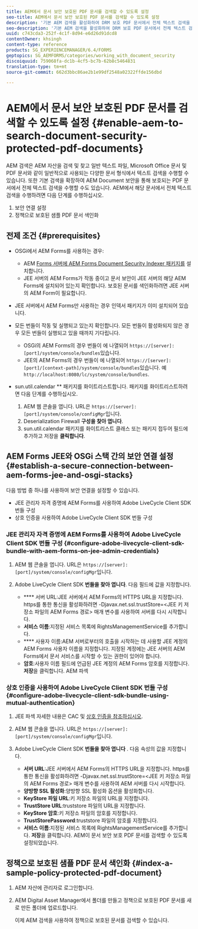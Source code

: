 ```yaml
---
title: AEM에서 문서 보안 보호된 PDF 문서를 검색할 수 있도록 설정
seo-title: AEM에서 문서 보안 보호된 PDF 문서를 검색할 수 있도록 설정
description: '기본 AEM 검색을 활성화하여 DRM 보호 PDF 문서에서 전체 텍스트 검색을 수행하는 방법을 알아봅니다.  '
seo-description: '기본 AEM 검색을 활성화하여 DRM 보호 PDF 문서에서 전체 텍스트 검색을 수행하는 방법을 알아봅니다.  '
uuid: c743cda3-252f-4c1f-8d94-e6d26d91dcd8
contentOwner: khsingh
content-type: reference
products: SG_EXPERIENCEMANAGER/6.4/FORMS
geptopics: SG_AEMFORMS/categories/working_with_document_security
discoiquuid: 759068fa-dc1b-4cf5-bc7b-62b8c5464831
translation-type: tm+mt
source-git-commit: 662d3bbc86ae2b1e99df2548a02322ffde156dbd

---
```



# AEM에서 문서 보안 보호된 PDF 문서를 검색할 수 있도록 설정 {#enable-aem-to-search-document-security-protected-pdf-documents}

AEM 검색은 AEM 자산을 검색 및 찾고 일반 텍스트 파일, Microsoft Office 문서 및 PDF 문서와 같이 일반적으로 사용되는 다양한 문서 형식에서 텍스트 검색을 수행할 수 있습니다. 또한 기본 검색을 확장하여 AEM Document 보안을 [](/help/forms/using/admin-help/document-security.md)통해 보호되는 PDF 문서에서 전체 텍스트 검색을 수행할 수도 있습니다. AEM에서 해당 문서에서 전체 텍스트 검색을 수행하려면 다음 단계를 수행하십시오.

1. 보안 연결 설정
1. 정책으로 보호된 샘플 PDF 문서 색인화

## 전제 조건 {#prerequisites}

* OSGi에서 AEM Forms를 사용하는 경우:

   * AEM [Forms 서버에 AEM Forms Document Security Indexer 패키지를](https://helpx.adobe.com/aem-forms/kb/aem-forms-releases.html) 설치합니다.
   * JEE 서버의 AEM Forms가 작동 중이고 문서 보안이 JEE 서버의 해당 AEM Forms에 설치되어 있는지 확인합니다. 보호된 문서를 색인화하려면 JEE 서버의 AEM Form이 필요합니다.

* JEE 서버에서 AEM Forms만 사용하는 경우 인덱서 패키지가 이미 설치되어 있습니다.
* 모든 번들이 작동 및 실행되고 있는지 확인합니다. 모든 번들이 활성화되지 않은 경우 모든 번들이 실행되고 있을 때까지 기다립니다.

   * OSGi의 AEM Forms의 경우 번들이 에 나열되어 `https://[server]:[port]/system/console/bundles`있습니다.
   * JEE의 AEM Forms의 경우 번들이 에 나열되어 `https://[server]:[port]/[context-path]/system/console/bundles`있습니다. 예 `http://localhost:8080/lc/system/console/bundles`.

* sun.util.calendar ** 패키지를 화이트리스트합니다. 패키지를 화이트리스트하려면 다음 단계를 수행하십시오.

   1. AEM 웹 콘솔을 엽니다. URL은 `https://[server]:[port]/system/console/configMgr`입니다.
   1. Deserialization Firewall **구성을 찾아 엽니다**.
   1. sun.util.calendar 패키지를 화이트리스트 클래스 또는 패키지 접두어 필드에 추가하고 저장을 **클릭합니다**.

## AEM Forms JEE와 OSGi 스택 간의 보안 연결 설정 {#establish-a-secure-connection-between-aem-forms-jee-and-osgi-stacks}

다음 방법 중 하나를 사용하여 보안 연결을 설정할 수 있습니다.

* JEE 관리자 자격 증명에 AEM Forms를 사용하여 Adobe LiveCycle Client SDK 번들 구성
* 상호 인증을 사용하여 Adobe LiveCycle Client SDK 번들 구성

### JEE 관리자 자격 증명에 AEM Forms를 사용하여 Adobe LiveCycle Client SDK 번들 구성 {#configure-adobe-livecycle-client-sdk-bundle-with-aem-forms-on-jee-admin-credentials}

1. AEM 웹 콘솔을 엽니다. URL은 `https://[server]:[port]/system/console/configMgr`입니다.
1. Adobe LiveCycle Client SDK **번들을 찾아 엽니다**. 다음 필드에 값을 지정합니다.

   * **** 서버 URL:JEE 서버에서 AEM Forms의 HTTPS URL을 지정합니다. https를 통한 통신을 활성화하려면 -Djavax.net.ssl.trustStore=&lt;JEE 키 저장소 파일의 AEM Forms 경로> 매개 변수를 사용하여 서버를 다시 시작합니다.
   * **서비스 이름**:지정된 서비스 목록에 RightsManagementService를 추가합니다.
   * **** 사용자 이름:AEM 서버로부터의 호출을 시작하는 데 사용할 JEE 계정의 AEM Forms 사용자 이름을 지정합니다. 지정된 계정에는 JEE 서버의 AEM Forms에서 문서 서비스를 시작할 수 있는 권한이 있어야 합니다.
   * **암호**:사용자 이름 필드에 언급된 JEE 계정의 AEM Forms 암호를 지정합니다.
   **저장**&#x200B;을 클릭합니다. AEM 파섹

### 상호 인증을 사용하여 Adobe LiveCycle Client SDK 번들 구성 {#configure-adobe-livecycle-client-sdk-bundle-using-mutual-authentication}

1. JEE 파섹 자세한 내용은 CAC 및 [상호 인증을 참조하십시오](https://helpx.adobe.com/livecycle/kb/cac-mutual-authentication.html).
1. AEM 웹 콘솔을 엽니다. URL은 `https://[server]:[port]/system/console/configMgr`입니다.
1. Adobe LiveCycle Client SDK **번들을 찾아 엽니다** . 다음 속성의 값을 지정합니다.

   * **서버 URL**:JEE 서버에서 AEM Forms의 HTTPS URL을 지정합니다. https를 통한 통신을 활성화하려면 -Djavax.net.ssl.trustStore=&lt;JEE 키 저장소 파일의 AEM Forms 경로> 매개 변수를 사용하여 AEM 서버를 다시 시작합니다.
   * **양방향 SSL 활성화**:양방향 SSL 활성화 옵션을 활성화합니다.
   * **KeyStore 파일 URL**:키 저장소 파일의 URL을 지정합니다.
   * **TrustStore URL**:truststore 파일의 URL을 지정합니다.
   * **KeyStore 암호**:키 저장소 파일의 암호를 지정합니다.
   * **TrustStorePassword**:truststore 파일의 암호를 지정합니다.
   * **서비스 이름**:지정된 서비스 목록에 RightsManagementService를 추가합니다.
   **저장**&#x200B;을 클릭합니다. AEM이 문서 보안 보호 PDF 문서를 검색할 수 있도록 설정되었습니다.

## 정책으로 보호된 샘플 PDF 문서 색인화 {#index-a-sample-policy-protected-pdf-document}

1. AEM 자산에 관리자로 로그인합니다.
1. AEM Digital Asset Manager에서 폴더를 만들고 정책으로 보호된 PDF 문서를 새로 만든 폴더에 업로드합니다.

   이제 AEM 검색을 사용하여 정책으로 보호된 문서를 검색할 수 있습니다.


